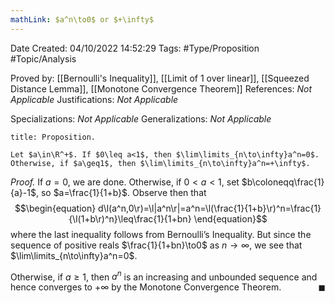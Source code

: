 ```yaml
---
mathLink: $a^n\to0$ or $+\infty$
---
```


<div class="topSpace"></div>

Date Created: 04/10/2022 14:52:29
Tags: #Type/Proposition #Topic/Analysis

Proved by: [[Bernoulli's Inequality]], [[Limit of 1 over linear]], [[Squeezed Distance Lemma]], [[Monotone Convergence Theorem]]
References: <i>Not Applicable</i>
Justifications: <i>Not Applicable</i>

Specializations: <i>Not Applicable</i>
Generalizations: <i>Not Applicable</i>

``` ad-Proposition
title: Proposition.

Let $a\in\R^+$. If $0\leq a<1$, then $\lim\limits_{n\to\infty}a^n=0$. Otherwise, if $a\geq1$, then $\lim\limits_{n\to\infty}a^n=+\infty$.

```

<i>Proof.</i> If $a=0$, we are done. Otherwise, if $0<a<1$, set $b\coloneqq\frac{1}{a}-1$, so $a=\frac{1}{1+b}$. Observe then that
$$\begin{equation}
    d\l(a^n,0\r)=\l|a^n\r|=a^n=\l(\frac{1}{1+b}\r)^n=\frac{1}{\l(1+b\r)^n}\leq\frac{1}{1+bn}
\end{equation}$$
where the last inequality follows from Bernoulli$\textrm{'}$s Inequality. But since the sequence of positive reals $\frac{1}{1+bn}\to0$ as $n\to\infty$, we see that $\lim\limits_{n\to\infty}a^n=0$.

Otherwise, if $a\geq1$, then $a^n$ is an increasing and unbounded sequence and hence converges to $+\infty$ by the Monotone Convergence Theorem.<span style="float:right;">$\blacksquare$</span>
